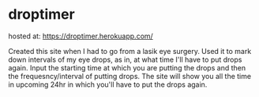 # droptimer
hosted at: https://droptimer.herokuapp.com/

Created this site when I had to go from a lasik eye surgery. Used it to mark down intervals of my eye drops, as in, at what time I'll have to put drops again. Input the starting time at which you are putting the drops and then the frequesncy/interval of putting drops. The site will show you all the time in upcoming 24hr in which you'll have to put the drops again.
